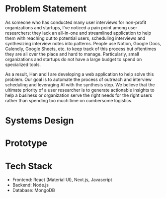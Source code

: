# Problem Statement
As someone who has conducted many user interviews for non-profit organizations and startups, I've noticed a pain point among user researchers: they lack an all-in-one and streamlined application to help them with reaching out to potential users, scheduling interviews and synthesizing interview notes into patterns. People use Notion, Google Docs, Calendly, Google Sheets, etc. to keep track of this process but oftentimes they are all over the place and hard to manage. Particularly, small organizations and startups do not have a large budget to spend on specialized tools. 

As a result, Han and I are developing a web application to help solve this problem. Our goal is to automate the process of outreach and interview scheduling and leveraging AI with the synthesis step. We believe that the ultimate priority of a user researcher is to generate actionable insights to help a business or organization serve the right needs for the right users rather than spending too much time on cumbersome logistics.

# Systems Design

# Prototype

# Tech Stack
- Frontend: React (Material UI), Next.js, Javascript
- Backend: Node.js
- Database: MongoDB
